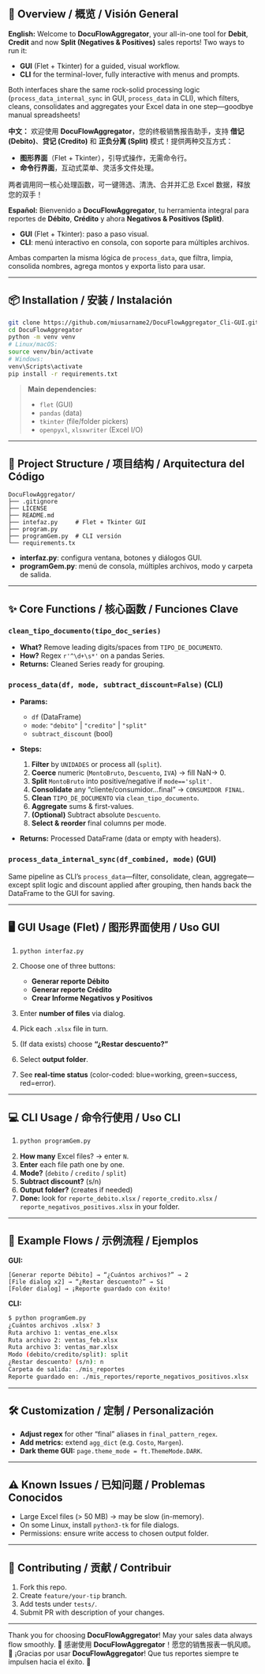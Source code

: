 ## 🚀 Overview / 概览 / Visión General

**English:**
Welcome to **DocuFlowAggregator**, your all-in-one tool for **Debit**, **Credit** and now **Split (Negatives & Positives)** sales reports! Two ways to run it:

* **GUI** (Flet + Tkinter) for a guided, visual workflow.
* **CLI** for the terminal-lover, fully interactive with menus and prompts.

Both interfaces share the same rock-solid processing logic (`process_data_internal_sync` in GUI, `process_data` in CLI), which filters, cleans, consolidates and aggregates your Excel data in one step—goodbye manual spreadsheets!

**中文：**
欢迎使用 **DocuFlowAggregator**，您的终极销售报告助手，支持 **借记 (Debito)**、**贷记 (Credito)** 和 **正负分离 (Split)** 模式！提供两种交互方式：

* **图形界面**（Flet + Tkinter），引导式操作，无需命令行。
* **命令行界面**，互动式菜单、灵活多文件处理。

两者调用同一核心处理函数，可一键筛选、清洗、合并并汇总 Excel 数据，释放您的双手！

**Español:**
Bienvenido a **DocuFlowAggregator**, tu herramienta integral para reportes de **Débito**, **Crédito** y ahora **Negativos & Positivos (Split)**.

* **GUI** (Flet + Tkinter): paso a paso visual.
* **CLI**: menú interactivo en consola, con soporte para múltiples archivos.

Ambas comparten la misma lógica de `process_data`, que filtra, limpia, consolida nombres, agrega montos y exporta listo para usar.

---

## 📦 Installation / 安装 / Instalación

```bash
git clone https://github.com/miusarname2/DocuFlowAggregator_Cli-GUI.git
cd DocuFlowAggregator
python -m venv venv
# Linux/macOS:
source venv/bin/activate
# Windows:
venv\Scripts\activate
pip install -r requirements.txt
```

> **Main dependencies:**
>
> * `flet` (GUI)
> * `pandas` (data)
> * `tkinter` (file/folder pickers)
> * `openpyxl`, `xlsxwriter` (Excel I/O)

---

## 🎨 Project Structure / 项目结构 / Arquitectura del Código

```
DocuFlowAggregator/
├── .gitignore
├── LICENSE
├── README.md
├── intefaz.py     # Flet + Tkinter GUI
├── program.py
├── programGem.py  # CLI versión
└── requirements.tx
```

* **interfaz.py**: configura ventana, botones y diálogos GUI.
* **programGem.py**: menú de consola, múltiples archivos, modo y carpeta de salida.

---

## ✨ Core Functions / 核心函数 / Funciones Clave

### `clean_tipo_documento(tipo_doc_series)`

* **What?** Remove leading digits/spaces from `TIPO_DE_DOCUMENTO`.
* **How?** Regex `r'^\d+\s*'` on a pandas Series.
* **Returns:** Cleaned Series ready for grouping.

### `process_data(df, mode, subtract_discount=False)` (CLI)

* **Params:**

  * `df` (DataFrame)
  * `mode`: `"debito"` | `"credito"` | `"split"`
  * `subtract_discount` (bool)
* **Steps:**

  1. **Filter** by `UNIDADES` or process all (`split`).
  2. **Coerce** numeric (`MontoBruto`, `Descuento`, `IVA`) → fill NaN→ 0.
  3. **Split** `MontoBruto` into positive/negative if `mode=='split'`.
  4. **Consolidate** any “cliente/consumidor…final” → `CONSUMIDOR FINAL`.
  5. **Clean** `TIPO_DE_DOCUMENTO` via `clean_tipo_documento`.
  6. **Aggregate** sums & first-values.
  7. **(Optional)** Subtract absolute `Descuento`.
  8. **Select & reorder** final columns per mode.
* **Returns:** Processed DataFrame (data or empty with headers).

### `process_data_internal_sync(df_combined, mode)` (GUI)

Same pipeline as CLI’s `process_data`—filter, consolidate, clean, aggregate—except split logic and discount applied after grouping, then hands back the DataFrame to the GUI for saving.

---

## 🖥️ GUI Usage (Flet) / 图形界面使用 / Uso GUI

1. ```bash
   python interfaz.py
   ```
2. Choose one of three buttons:

   * **Generar reporte Débito**
   * **Generar reporte Crédito**
   * **Crear Informe Negativos y Positivos**
3. Enter **number of files** via dialog.
4. Pick each `.xlsx` file in turn.
5. (If data exists) choose **“¿Restar descuento?”**
6. Select **output folder**.
7. See **real-time status** (color-coded: blue=working, green=success, red=error).

---

## 💻 CLI Usage / 命令行使用 / Uso CLI

1. ```bash
   python programGem.py
   ```
2. **How many** Excel files? → enter `N`.
3. **Enter** each file path one by one.
4. **Mode?** (`debito` / `credito` / `split`)
5. **Subtract discount?** (s/n)
6. **Output folder?** (creates if needed)
7. **Done:** look for `reporte_debito.xlsx` / `reporte_credito.xlsx` / `reporte_negativos_positivos.xlsx` in your folder.

---

## 🎉 Example Flows / 示例流程 / Ejemplos

**GUI:**

```
[Generar reporte Débito] → “¿Cuántos archivos?” → 2
[File dialog x2] → “¿Restar descuento?” → Sí
[Folder dialog] → ¡Reporte guardado con éxito!
```

**CLI:**

```bash
$ python programGem.py
¿Cuántos archivos .xlsx? 3
Ruta archivo 1: ventas_ene.xlsx
Ruta archivo 2: ventas_feb.xlsx
Ruta archivo 3: ventas_mar.xlsx
Modo (debito/credito/split): split
¿Restar descuento? (s/n): n
Carpeta de salida: ./mis_reportes
Reporte guardado en: ./mis_reportes/reporte_negativos_positivos.xlsx
```

---

## 🛠️ Customization / 定制 / Personalización

* **Adjust regex** for other “final” aliases in `final_pattern_regex`.
* **Add metrics:** extend `agg_dict` (e.g. `Costo`, `Margen`).
* **Dark theme GUI:** `page.theme_mode = ft.ThemeMode.DARK`.

---

## ⚠️ Known Issues / 已知问题 / Problemas Conocidos

* Large Excel files (> 50 MB) → may be slow (in-memory).
* On some Linux, install `python3-tk` for file dialogs.
* Permissions: ensure write access to chosen output folder.

---

## 🎈 Contributing / 贡献 / Contribuir

1. Fork this repo.
2. Create `feature/your-tip` branch.
3. Add tests under `tests/`.
4. Submit PR with description of your changes.

---

Thank you for choosing **DocuFlowAggregator**! May your sales data always flow smoothly. 🚀
感谢使用 **DocuFlowAggregator**！愿您的销售报表一帆风顺。 🚀
¡Gracias por usar **DocuFlowAggregator**! Que tus reportes siempre te impulsen hacia el éxito. 🚀
